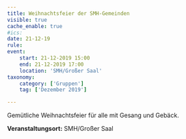 ```yaml
---
title: Weihnachtsfeier der SMH-Gemeinden
visible: true
cache_enable: true
#ics: 
date: 21-12-19
rule: 
event:
	start: 21-12-2019 15:00
	end: 21-12-2019 17:00
	location: 'SMH/Großer Saal'
taxonomy:
	category: ['Gruppen']
	tag: ['Dezember 2019']

---
```

Gemütliche Weihnachtsfeier für alle mit Gesang und Gebäck.



**Veranstaltungsort:** SMH/Großer Saal

